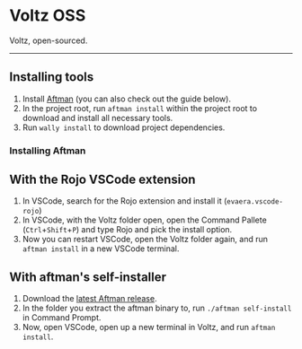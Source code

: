 # Voltz OSS

Voltz, open-sourced.

---

## Installing tools

1. Install [Aftman](https://github.com/LPGhatguy/aftman) (you can also check out the guide below).
2. In the project root, run `aftman install` within the project root to download and install all necessary tools.
3. Run `wally install` to download project dependencies.

### Installing Aftman

## With the Rojo VSCode extension

1. In VSCode, search for the Rojo extension and install it (`evaera.vscode-rojo`)
2. In VSCode, with the Voltz folder open, open the Command Pallete (`Ctrl`+`Shift`+`P`) and type Rojo and pick the install option.
3. Now you can restart VSCode, open the Voltz folder again, and run `aftman install` in a new VSCode terminal.

## With aftman's self-installer

1. Download the [latest Aftman release](https://github.com/LPGhatguy/aftman/releases).
2. In the folder you extract the aftman binary to, run `./aftman self-install` in Command Prompt.
3. Now, open VSCode, open up a new terminal in Voltz, and run `aftman install`.
